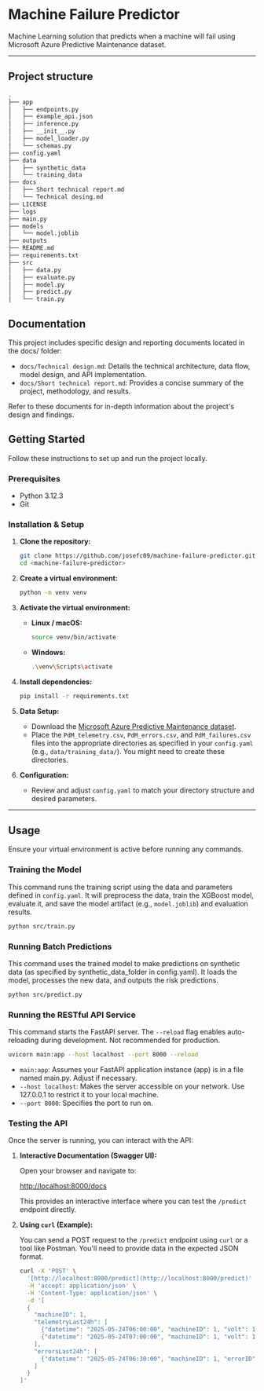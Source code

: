 # Machine Failure Predictor
Machine Learning solution that predicts when a machine will fail using  Microsoft Azure Predictive Maintenance dataset.

---


## Project structure

```bash
.
├── app
│   ├── endpoints.py
│   ├── example_api.json
│   ├── inference.py
│   ├── __init__.py
│   ├── model_loader.py
│   └── schemas.py
├── config.yaml
├── data
│   ├── synthetic_data
│   └── training_data
├── docs
│   ├── Short technical report.md
│   └── Technical desing.md
├── LICENSE
├── logs
├── main.py
├── models
│   └── model.joblib
├── outputs
├── README.md
├── requirements.txt
├── src
│   ├── data.py
│   ├── evaluate.py
│   ├── model.py
│   ├── predict.py
│   └── train.py
```

## Documentation

This project includes specific design and reporting documents located in the docs/ folder:

* `docs/Technical design.md`: Details the technical architecture, data flow, model design, and API implementation.
* `docs/Short technical report.md`: Provides a concise summary of the project, methodology, and results.


Refer to these documents for in-depth information about the project's design and findings.

## Getting Started

Follow these instructions to set up and run the project locally.

### Prerequisites

* Python 3.12.3
* Git

### Installation & Setup

1.  **Clone the repository:**
    ```bash
    git clone https://github.com/josefc09/machine-failure-predictor.git
    cd <machine-failure-predictor>
    ```

2.  **Create a virtual environment:**
    ```bash
    python -m venv venv
    ```

3.  **Activate the virtual environment:**
    * **Linux / macOS:**
        ```bash
        source venv/bin/activate
        ```
    * **Windows:**
        ```bash
        .\venv\Scripts\activate
        ```

4.  **Install dependencies:**
    ```bash
    pip install -r requirements.txt
    ```

5.  **Data Setup:**
    * Download the [Microsoft Azure Predictive Maintenance dataset](https://www.kaggle.com/datasets/arnabbiswas1/microsoft-azure-predictive-maintenance).
    * Place the `PdM_telemetry.csv`, `PdM_errors.csv`, and `PdM_failures.csv` files into the appropriate directories as specified in your `config.yaml` (e.g., `data/training_data/`). You might need to create these directories.

6.  **Configuration:**
    * Review and adjust `config.yaml` to match your directory structure and desired parameters.

---

## Usage

Ensure your virtual environment is active before running any commands.

### Training the Model

This command runs the training script using the data and parameters defined in `config.yaml`. It will preprocess the data, train the XGBoost model, evaluate it, and save the model artifact (e.g., `model.joblib`) and evaluation results.

```bash
python src/train.py
```

### Running Batch Predictions

This command uses the trained model to make predictions on synthetic data (as specified by synthetic_data_folder in config.yaml). It loads the model, processes the new data, and outputs the risk predictions.

```bash
python src/predict.py
```

### Running the RESTful API Service

This command starts the FastAPI server. The `--reload` flag enables auto-reloading during development. Not recommended for production.

```bash
uvicorn main:app --host localhost --port 8000 --reload
```

* `main:app`: Assumes your FastAPI application instance (app) is in a file named main.py. Adjust if necessary.
* `--host localhost`: Makes the server accessible on your network. Use 127.0.0.1 to restrict it to your local machine.
* `--port 8000`: Specifies the port to run on.


### Testing the API

Once the server is running, you can interact with the API:

1.  **Interactive Documentation (Swagger UI):**

    Open your browser and navigate to:
    
    [http://localhost:8000/docs](http://localhost:8000/docs)

    This provides an interactive interface where you can test the `/predict` endpoint directly.

2.  **Using `curl` (Example):**

    You can send a POST request to the `/predict` endpoint using `curl` or a tool like Postman. You'll need to provide data in the expected JSON format.

    ```bash
    curl -X 'POST' \
      '[http://localhost:8000/predict](http://localhost:8000/predict)' \
      -H 'accept: application/json' \
      -H 'Content-Type: application/json' \
      -d '[
      {
        "machineID": 1,
        "telemetryLast24h": [
          {"datetime": "2025-05-24T06:00:00", "machineID": 1, "volt": 176.2, "rotate": 418.5, "pressure": 113.0, "vibration": 45.0},
          {"datetime": "2025-05-24T07:00:00", "machineID": 1, "volt": 170.1, "rotate": 420.0, "pressure": 110.0, "vibration": 46.1}
        ],
        "errorsLast24h": [
          {"datetime": "2025-05-24T06:30:00", "machineID": 1, "errorID": "error1"}
        ]
      }
    ]'
    ```
